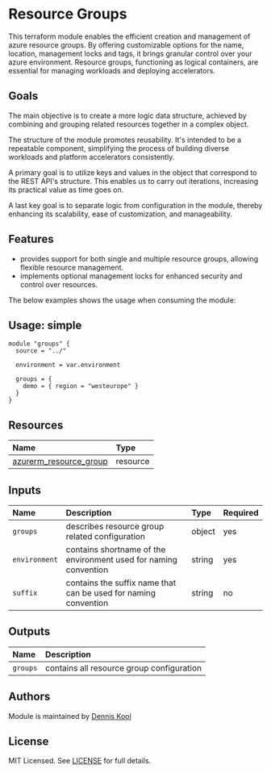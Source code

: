 # Resource Groups

This terraform module enables the efficient creation and management of azure resource groups. By offering customizable options for the name, location, management locks and tags, it brings granular control over your azure environment. Resource groups, functioning as logical containers, are essential for managing workloads and deploying accelerators.

## Goals

The main objective is to create a more logic data structure, achieved by combining and grouping related resources together in a complex object.

The structure of the module promotes reusability. It's intended to be a repeatable component, simplifying the process of building diverse workloads and platform accelerators consistently.

A primary goal is to utilize keys and values in the object that correspond to the REST API's structure. This enables us to carry out iterations, increasing its practical value as time goes on.

A last key goal is to separate logic from configuration in the module, thereby enhancing its scalability, ease of customization, and manageability.

## Features

- provides support for both single and multiple resource groups, allowing flexible resource management.
- implements optional management locks for enhanced security and control over resources.

The below examples shows the usage when consuming the module:

## Usage: simple

```hcl
module "groups" {
  source = "../"

  environment = var.environment

  groups = {
    demo = { region = "westeurope" }
  }
}
```

## Resources

| Name | Type |
| :-- | :-- |
| [azurerm_resource_group](https://registry.terraform.io/providers/hashicorp/azurerm/latest/docs/resources/resource_group) | resource |

## Inputs

| Name | Description | Type | Required |
| :-- | :-- | :-- | :-- |
| `groups` | describes resource group related configuration | object | yes |
| `environment` | contains shortname of the environment used for naming convention | string | yes |
| `suffix` | contains the suffix name that can be used for naming convention | string | no |

## Outputs

| Name | Description |
| :-- | :-- |
| `groups` | contains all resource group configuration |

## Authors

Module is maintained by [Dennis Kool](https://github.com/dkooll)

## License

MIT Licensed. See [LICENSE](https://github.com/aztfmods/terraform-azure-rg/blob/main/LICENSE) for full details.
